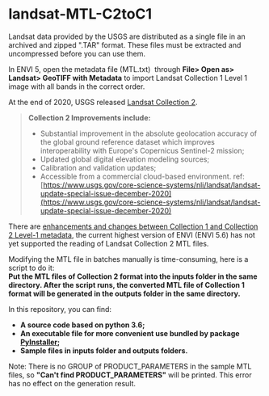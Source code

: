 # landsat-MTL-C2toC1

Landsat data provided by the USGS are distributed as a single file in an archived and zipped ".TAR" format. These files must be extracted and uncompressed before you can use them.

In ENVI 5, open the metadata file (MTL.txt)  through **File> Open as> Landsat> GeoTIFF with Metadata** to import Landsat Collection 1 Level 1 image with all bands in the correct order.

At the end of 2020, USGS released [Landsat Collection 2](https://www.usgs.gov/center-news/december-7-2020-new-landsat-update-special-issue-landsat-collection-2-now-available?qt-news_science_products=4#qt-news_science_products).

> **Collection 2 Improvements include:**
> - Substantial improvement in the absolute geolocation accuracy of the global ground reference dataset which improves interoperability with Europe's Copernicus Sentinel-2 mission;
> - Updated global digital elevation modeling sources;
> - Calibration and validation updates;
> - Accessible from a commercial cloud-based environment.
> ref: [https://www.usgs.gov/core-science-systems/nli/landsat/landsat-update-special-issue-december-2020](https://www.usgs.gov/core-science-systems/nli/landsat/landsat-update-special-issue-december-2020)

There are [enhancements and changes between Collection 1 and Collection 2 Level-1 metadata](https://www.usgs.gov/core-science-systems/nli/landsat/landsat-collection-2-metadata), the current highest version of ENVI (ENVI 5.6) has not yet supported the reading of Landsat Collection 2 MTL files.


Modifying the MTL file in batches manually is time-consuming, here is a script to do it:
<br /> 
**Put the MTL files of Collection 2 format into the ****inputs folder**** in the same directory. After the script runs, the converted MTL file of Collection 1 format will be generated in the ****outputs folder**** in the same directory.**

In this repository, you can find:
- **A source code based on python 3.6;**
- **An executable file for more convenient use bundled by package **[**PyInstaller**](https://www.pyinstaller.org/)**;**
- **Sample files in inputs folder and outputs folders.**

Note: There is no GROUP of PRODUCT_PARAMETERS in the sample MTL files, so **"Can't find PRODUCT_PARAMETERS"** will be printed. This error has no effect on the generation result.


